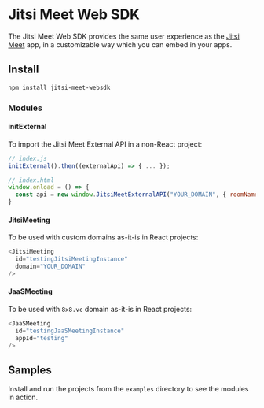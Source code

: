 # Jitsi Meet Web SDK
The Jitsi Meet Web SDK provides the same user experience as the [Jitsi Meet](https://github.com/jitsi/jitsi-meet) app, in a customizable way which you can embed in your apps.

## Install
```bash
npm install jitsi-meet-websdk
```
### Modules
#### initExternal
To import the Jitsi Meet External API in a non-React project:
```js
// index.js
initExternal().then((externalApi) => { ... });

// index.html
window.onload = () => {
  const api = new window.JitsiMeetExternalAPI("YOUR_DOMAIN", { roomName: "YOUR_CUSTOM_ROOM_NAME" });
}
```
#### JitsiMeeting
To be used with custom domains as-it-is in React projects:
```js
<JitsiMeeting
  id="testingJitsiMeetingInstance"
  domain="YOUR_DOMAIN"
/>
```
#### JaaSMeeting
To be used with `8x8.vc` domain as-it-is in React projects:
```js
<JaaSMeeting
  id="testingJaaSMeetingInstance"
  appId="testing"
/>
```

## Samples
Install and run the projects from the `examples` directory to see the modules in action.
